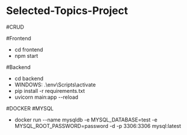 # Selected-Topics-Project
#CRUD

#Frontend 
* cd frontend 
* npm start

#Backend 
*  cd backend 
* WINDOWS: .\env\Scripts\activate 
* pip install -r requirements.txt 
* uvicorn main:app --reload

#DOCKER 
#MYSQL
* docker run --name mysqldb -e MYSQL_DATABASE=test -e MYSQL_ROOT_PASSWORD=password -d -p 3306:3306 mysql:latest
